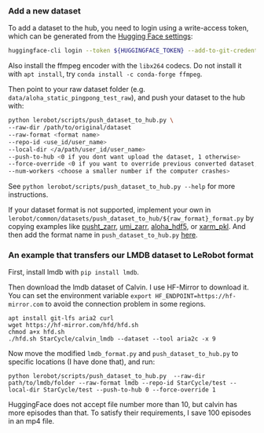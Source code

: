 ### Add a new dataset

To add a dataset to the hub, you need to login using a write-access token, which can be generated from the [Hugging Face settings](https://huggingface.co/settings/tokens):
```bash
huggingface-cli login --token ${HUGGINGFACE_TOKEN} --add-to-git-credential
```

Also install the ffmpeg encoder with the `libx264` codecs. Do not install it with `apt install`, try `conda install -c conda-forge ffmpeg`.

Then point to your raw dataset folder (e.g. `data/aloha_static_pingpong_test_raw`), and push your dataset to the hub with:
```bash
python lerobot/scripts/push_dataset_to_hub.py \
--raw-dir /path/to/original/dataset
--raw-format <format name>
--repo-id <use_id/user_name>
--local-dir </a/path/user_id/user_name>
--push-to-hub <0 if you dont want upload the dataset, 1 otherwise>
--force-override <0 if you want to override previous converted dataset, 1 otherwise>
--num-workers <choose a smaller number if the computer crashes>
```

See `python lerobot/scripts/push_dataset_to_hub.py --help` for more instructions.

If your dataset format is not supported, implement your own in `lerobot/common/datasets/push_dataset_to_hub/${raw_format}_format.py` by copying examples like [pusht_zarr](https://github.com/huggingface/lerobot/blob/main/lerobot/common/datasets/push_dataset_to_hub/pusht_zarr_format.py), [umi_zarr](https://github.com/huggingface/lerobot/blob/main/lerobot/common/datasets/push_dataset_to_hub/umi_zarr_format.py), [aloha_hdf5](https://github.com/huggingface/lerobot/blob/main/lerobot/common/datasets/push_dataset_to_hub/aloha_hdf5_format.py), or [xarm_pkl](https://github.com/huggingface/lerobot/blob/main/lerobot/common/datasets/push_dataset_to_hub/xarm_pkl_format.py). And then add the format name in `push_dataset_to_hub.py` [here](https://github.com/huggingface/lerobot/blob/342f429f1c321a2b4501c3007b1dacba7244b469/lerobot/scripts/push_dataset_to_hub.py#L61).

### An example that transfers our LMDB dataset to LeRobot format

First, install lmdb with `pip install lmdb`.

Then download the lmdb dataset of Calvin. I use HF-Mirror to download it. You can set the environment variable `export HF_ENDPOINT=https://hf-mirror.com` to avoid the connection problem in some regions.

```
apt install git-lfs aria2 curl
wget https://hf-mirror.com/hfd/hfd.sh
chmod a+x hfd.sh
./hfd.sh StarCycle/calvin_lmdb --dataset --tool aria2c -x 9
```

Now move the modified `lmdb_format.py` and `push_dataset_to_hub.py` to specific locations (I have done that), and run:

```
python lerobot/scripts/push_dataset_to_hub.py  --raw-dir path/to/lmdb/folder --raw-format lmdb --repo-id StarCycle/test --local-dir StarCycle/test --push-to-hub 0 --force-override 1
```

HuggingFace does not accept file number more than 10, but calvin has more episodes than that. To satisfy their requirements, I save 100 episodes in an mp4 file. 
